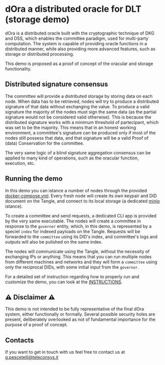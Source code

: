 dOra a distributed oracle for DLT (storage demo)
====================================

dOra is a distributed oracle built with the cryptographic technique of DKG and DSS, which enables the committee paradigm, used for multi-party computation. The system is capable of providing oracle functions in a distributed manner, while also providing more advanced features, such as storage or distributed processing.

This demo is proposed as a proof of concept of the oracular and storage functionality.  

Distributed signature consensus
----------------

The committee will provide a distributed storage by storing data on each node. When data has to be retrieved, nodes will try to produce a distributed signature of that data without exchanging the value. To produce a valid signature the majority of the nodes must sign the same data (as the partial signature would not be considered valid otherwise). This is because the distributed signature works with a minimum threshold of partecipant, which was set to be the majority. This means that in an honest working environment, a committee's signature can be produced only if most of the nodes still possess that data, and that signature will be a valid Proof of (data) Conservation for the committee.

The very same logic of a blind signature aggregation consensus can be applied to many kind of operations, such as the oracular function, execution, etc.

Running the demo
----------------

In this demo you can istance a number of nodes through the provided [docker-compose.yml](docker-compose.yml). Every fresh node will create its own keypair and DID document on the Tangle, and connect to its local storage (a dedicated [minio](https://min.io/) istance). 

To create a committee and send requests, a dedicated CLI app is provided by the very same executable. The nodes will create a committee in response to the `governor` entity, which, in this demo, is represented by a speciel `index` for indexed payloads on the Tangle. Requests will be forwarded to the `committee` using its DID's index, and committee's logs and outputs will also be pulished on the same index. 

The nodes will communicate using the Tangle, without the necessity of exchanging IPs or anything. This means that you can run multiple nodes from different machines and networks and they will form a `committee` using only the reciprocal DIDs, with some initial input from the `governor`. 

For a detailed set of instruction regarding how to properly run and customize the demo, you can look at the [INSTRUCTIONS](INSTRUCTIONS.md).

:warning: Disclaimer :warning:
---------------------------------

This demo is not intended to be fully representative of the final dOra system, either functionally or formally. Several possible security holes are present, deliberately overlooked as not of fundamental importance for the purpose of a proof of concept.


Contacts
---------------------------------

If you want to get in touch with us feel free to contact us at <g.pescetelli@teleconsys.it>

